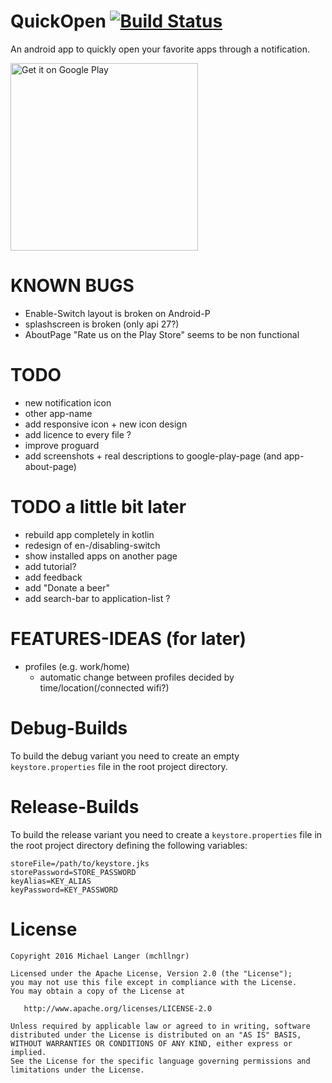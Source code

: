 # QuickOpen [![Build Status](https://travis-ci.org/mchllngr/QuickOpen.svg?branch=master)](https://travis-ci.org/mchllngr/QuickOpen)
An android app to quickly open your favorite apps through a notification.

<a href='https://play.google.com/store/apps/details?id=de.mchllngr.quickopen&pcampaignid=MKT-Other-global-all-co-prtnr-py-PartBadge-Mar2515-1'><img width='300' alt='Get it on Google Play' src='https://play.google.com/intl/en_us/badges/images/generic/en_badge_web_generic.png'/></a>

# KNOWN BUGS
- Enable-Switch layout is broken on Android-P
- splashscreen is broken (only api 27?)
- AboutPage "Rate us on the Play Store" seems to be non functional

# TODO
- new notification icon
- other app-name
- add responsive icon + new icon design
- add licence to every file ?
- improve proguard
- add screenshots + real descriptions to google-play-page (and app-about-page)

# TODO a little bit later
- rebuild app completely in kotlin
- redesign of en-/disabling-switch
- show installed apps on another page
- add tutorial?
- add feedback
- add "Donate a beer"
- add search-bar to application-list ?

# FEATURES-IDEAS (for later)
- profiles (e.g. work/home)
    - automatic change between profiles decided by time/location(/connected wifi?)

# Debug-Builds
To build the debug variant you need to create an empty `keystore.properties` file in the root project directory.

# Release-Builds
To build the release variant you need to create a `keystore.properties` file in the root project directory defining the following variables:
```
storeFile=/path/to/keystore.jks
storePassword=STORE_PASSWORD
keyAlias=KEY_ALIAS
keyPassword=KEY_PASSWORD
```

# License

```
Copyright 2016 Michael Langer (mchllngr)

Licensed under the Apache License, Version 2.0 (the "License");
you may not use this file except in compliance with the License.
You may obtain a copy of the License at

   http://www.apache.org/licenses/LICENSE-2.0

Unless required by applicable law or agreed to in writing, software
distributed under the License is distributed on an "AS IS" BASIS,
WITHOUT WARRANTIES OR CONDITIONS OF ANY KIND, either express or implied.
See the License for the specific language governing permissions and
limitations under the License.
```
